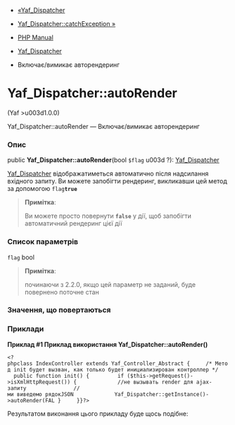 - [«Yaf_Dispatcher](class.yaf-dispatcher.md)
- [Yaf_Dispatcher::catchException
»](yaf-dispatcher.catchexception.md)

- [PHP Manual](index.md)
- [Yaf_Dispatcher](class.yaf-dispatcher.md)
- Включає/вимикає авторендеринг

# Yaf_Dispatcher::autoRender

(Yaf \>u003d1.0.0)

Yaf_Dispatcher::autoRender — Включає/вимикає авторендеринг

### Опис

public **Yaf_Dispatcher::autoRender**(bool `$flag` u003d ?):
[Yaf_Dispatcher](class.yaf-dispatcher.md)

[Yaf_Dispatcher](class.yaf-dispatcher.md) відображатиметься
автоматично після надсилання вхідного запиту. Ви можете запобігти
рендеринг, викликавши цей метод за допомогою `flag`**`true`**

> **Примітка**:
>
> Ви можете просто повернути **`false`** у дії, щоб запобігти
> автоматичний рендеринг цієї дії

### Список параметрів

`flag`
bool

> **Примітка**:
>
> починаючи з 2.2.0, якщо цей параметр не заданий, буде повернено поточне
> стан

### Значення, що повертаються

### Приклади

**Приклад #1 Приклад використання **Yaf_Dispatcher::autoRender()****

` <?phpclass IndexController extends Yaf_Controller_Abstract {     /* Метод init будет вызван, как только будет инициализирован контроллер */     public function init() {         if ($this->getRequest()->isXmlHttpRequest()) {             //не вызывать render для ajax-запиту               //ми виведемо рядокJSON             Yaf_Dispatcher::getInstance()->autoRender(FAL }     }}?> `

Результатом виконання цього прикладу буде щось подібне:

